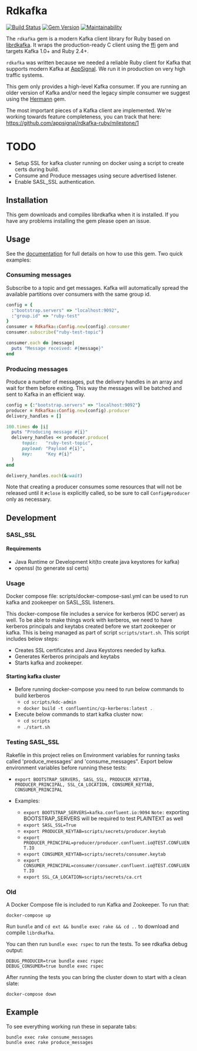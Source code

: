 # Rdkafka

[![Build Status](https://appsignal.semaphoreci.com/badges/rdkafka-ruby/branches/master.svg?style=shields)](https://appsignal.semaphoreci.com/projects/rdkafka-ruby)
[![Gem Version](https://badge.fury.io/rb/rdkafka.svg)](https://badge.fury.io/rb/rdkafka)
[![Maintainability](https://api.codeclimate.com/v1/badges/ecb1765f81571cccdb0e/maintainability)](https://codeclimate.com/github/appsignal/rdkafka-ruby/maintainability)

The `rdkafka` gem is a modern Kafka client library for Ruby based on
[librdkafka](https://github.com/edenhill/librdkafka/).
It wraps the production-ready C client using the [ffi](https://github.com/ffi/ffi)
gem and targets Kafka 1.0+ and Ruby 2.4+.

`rdkafka` was written because we needed a reliable Ruby client for
Kafka that supports modern Kafka at [AppSignal](https://appsignal.com).
We run it in production on very high traffic systems.

This gem only provides a high-level Kafka consumer. If you are running
an older version of Kafka and/or need the legacy simple consumer we
suggest using the [Hermann](https://github.com/reiseburo/hermann) gem.

The most important pieces of a Kafka client are implemented. We're
working towards feature completeness, you can track that here:
https://github.com/appsignal/rdkafka-ruby/milestone/1

# TODO

- Setup SSL for kafka cluster running on docker using a script to create certs during build.
- Consume and Produce messages using secure advertised listener. 
- Enable SASL_SSL authentication.

## Installation

This gem downloads and compiles librdkafka when it is installed. If you
have any problems installing the gem please open an issue.

## Usage

See the [documentation](https://www.rubydoc.info/github/appsignal/rdkafka-ruby) for full details on how to use this gem. Two quick examples:

### Consuming messages

Subscribe to a topic and get messages. Kafka will automatically spread
the available partitions over consumers with the same group id.

```ruby
config = {
  :"bootstrap.servers" => "localhost:9092",
  :"group.id" => "ruby-test"
}
consumer = Rdkafka::Config.new(config).consumer
consumer.subscribe("ruby-test-topic")

consumer.each do |message|
  puts "Message received: #{message}"
end
```

### Producing messages

Produce a number of messages, put the delivery handles in an array and
wait for them before exiting. This way the messages will be batched and
sent to Kafka in an efficient way.

```ruby
config = {:"bootstrap.servers" => "localhost:9092"}
producer = Rdkafka::Config.new(config).producer
delivery_handles = []

100.times do |i|
  puts "Producing message #{i}"
  delivery_handles << producer.produce(
      topic:   "ruby-test-topic",
      payload: "Payload #{i}",
      key:     "Key #{i}"
  )
end

delivery_handles.each(&:wait)
```

Note that creating a producer consumes some resources that will not be
released until it `#close` is explicitly called, so be sure to call
`Config#producer` only as necessary.

## Development

### SASL_SSL

#### Requirements

- Java Runtime or Development kit(to create java keystores for kafka)
- openssl (to generate ssl certs)

### Usage

Docker compose file: scripts/docker-compose-sasl.yml can be used to run kafka 
and zookeeper on SASL_SSL listeners.

This docker-compose file includes a service for kerberos (KDC server) as well.
To be able to make things work with kerberos, we need to have kerberos principals
and keytabs created before we start zookeeper or kafka. This is being managed as
part of script `scripts/start.sh`. This script includes below steps:

- Creates SSL certificates and Java Keystores needed by kafka.
- Generates Kerberos principals and keytabs
- Starts kafka and zookeeper. 

#### Starting kafka cluster

- Before running docker-compose you need to run below commands to build kerberos
    - `cd scripts/kdc-admin`
    - `docker build -t confluentinc/cp-kerberos:latest .`
- Execute below commands to start kafka cluster now:
    - `cd scripts`
    - `./start.sh`

### Testing SASL_SSL

Rakefile in this project relies on Environment variables for running tasks
called 'produce_messages' and 'consume_messages". Export below environment
variables before running these tests:

- `export BOOTSTRAP_SERVERS, SASL_SSL, PRODUCER_KEYTAB, PRODUCER_PRINCIPAL,
    SSL_CA_LOCATION, CONSUMER_KEYTAB, CONSUMER_PRINCIPAL`

- Examples:
    - `export BOOTSTRAP_SERVERS=kafka.confluent.io:9094`
      `Note:` exporting BOOTSTRAP_SERVERS will be required to test PLAINTEXT as well
    - `export SASL_SSL=True`
    - `export PRODUCER_KEYTAB=scripts/secrets/producer.keytab`
    - `export PRODUCER_PRINCIPAL=producer/producer.confluent.io@TEST.CONFLUENT.IO`
    - `export CONSUMER_KEYTAB=scripts/secrets/consumer.keytab`
    - `export CONSUMER_PRINCIPAL=consumer/consumer.confluent.io@TEST.CONFLUENT.IO`
    - `export SSL_CA_LOCATION=scripts/secrets/ca.crt`


### Old

A Docker Compose file is included to run Kafka and Zookeeper. To run
that:

```
docker-compose up
```

Run `bundle` and `cd ext && bundle exec rake && cd ..` to download and
compile `librdkafka`.

You can then run `bundle exec rspec` to run the tests. To see rdkafka
debug output:

```
DEBUG_PRODUCER=true bundle exec rspec
DEBUG_CONSUMER=true bundle exec rspec
```

After running the tests you can bring the cluster down to start with a
clean slate:

```
docker-compose down
```

## Example

To see everything working run these in separate tabs:

```
bundle exec rake consume_messages
bundle exec rake produce_messages
```
